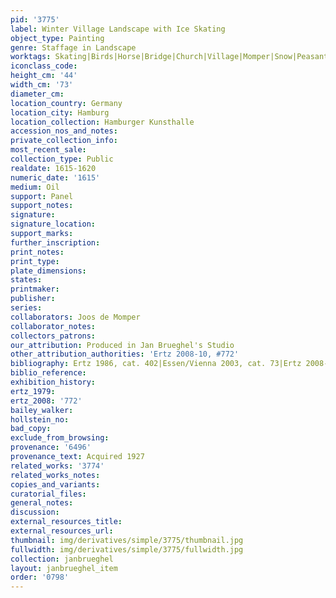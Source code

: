 ```yaml
---
pid: '3775'
label: Winter Village Landscape with Ice Skating
object_type: Painting
genre: Staffage in Landscape
worktags: Skating|Birds|Horse|Bridge|Church|Village|Momper|Snow|Peasants|Landscape|Boat|Wagon
iconclass_code:
height_cm: '44'
width_cm: '73'
diameter_cm:
location_country: Germany
location_city: Hamburg
location_collection: Hamburger Kunsthalle
accession_nos_and_notes:
private_collection_info:
most_recent_sale:
collection_type: Public
realdate: 1615-1620
numeric_date: '1615'
medium: Oil
support: Panel
support_notes:
signature:
signature_location:
support_marks:
further_inscription:
print_notes:
print_type:
plate_dimensions:
states:
printmaker:
publisher:
series:
collaborators: Joos de Momper
collaborator_notes:
collectors_patrons:
our_attribution: Produced in Jan Brueghel's Studio
other_attribution_authorities: 'Ertz 2008-10, #772'
bibliography: Ertz 1986, cat. 402|Essen/Vienna 2003, cat. 73|Ertz 2008-10, cat. 772
biblio_reference:
exhibition_history:
ertz_1979:
ertz_2008: '772'
bailey_walker:
hollstein_no:
bad_copy:
exclude_from_browsing:
provenance: '6496'
provenance_text: Acquired 1927
related_works: '3774'
related_works_notes:
copies_and_variants:
curatorial_files:
general_notes:
discussion:
external_resources_title:
external_resources_url:
thumbnail: img/derivatives/simple/3775/thumbnail.jpg
fullwidth: img/derivatives/simple/3775/fullwidth.jpg
collection: janbrueghel
layout: janbrueghel_item
order: '0798'
---
```

